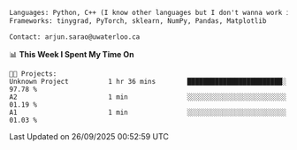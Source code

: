 ```txt
Languages: Python, C++ (I know other languages but I don't wanna work in em)
Frameworks: tinygrad, PyTorch, sklearn, NumPy, Pandas, Matplotlib

Contact: arjun.sarao@uwaterloo.ca
```

<!--START_SECTION:waka-->
📊 **This Week I Spent My Time On** 

```text
🐱‍💻 Projects: 
Unknown Project          1 hr 36 mins        ████████████████████████░   97.78 % 
A2                       1 min               ░░░░░░░░░░░░░░░░░░░░░░░░░   01.19 % 
A1                       1 min               ░░░░░░░░░░░░░░░░░░░░░░░░░   01.03 % 
```


 Last Updated on 26/09/2025 00:52:59 UTC
<!--END_SECTION:waka-->
